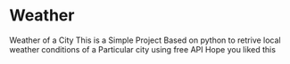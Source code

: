 # Weather
Weather of a City
This is a Simple Project Based on python to retrive local weather conditions of a Particular city using free API
Hope you liked this
